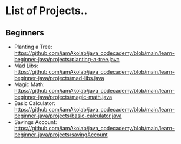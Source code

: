 # List of Projects..
## Beginners
* Planting a Tree: https://github.com/iamAkolab/java_codecademy/blob/main/learn-beginner-java/projects/planting-a-tree.java
* Mad Libs: https://github.com/iamAkolab/java_codecademy/blob/main/learn-beginner-java/projects/mad-libs.java
* Magic Math: https://github.com/iamAkolab/java_codecademy/blob/main/learn-beginner-java/projects/magic-math.java
* Basic Calculator: https://github.com/iamAkolab/java_codecademy/blob/main/learn-beginner-java/projects/basic-calculator.java
* Savings Account: https://github.com/iamAkolab/java_codecademy/blob/main/learn-beginner-java/projects/savingAccount
